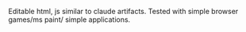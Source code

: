 Editable html, js similar to claude artifacts. Tested with simple browser games/ms paint/ simple applications.
